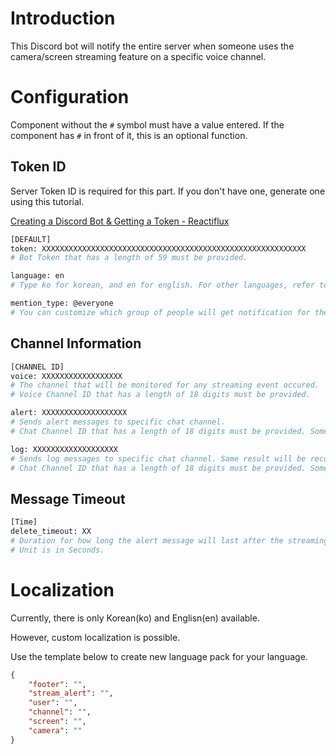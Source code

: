 # Introduction

This Discord bot will notify the entire server when someone uses the camera/screen streaming feature on a specific voice channel.

# Configuration

Component without the ```#``` symbol must have a value entered. If the component has ```#``` in front of it, this is an optional function.

## Token ID

Server Token ID is required for this part. If you don't have one, generate one using this tutorial.

[Creating a Discord Bot & Getting a Token - Reactiflux](https://github.com/reactiflux/discord-irc/wiki/Creating-a-discord-bot-&-getting-a-token)

```bash
[DEFAULT]
token: XXXXXXXXXXXXXXXXXXXXXXXXXXXXXXXXXXXXXXXXXXXXXXXXXXXXXXXXXXX
# Bot Token that has a length of 59 must be provided.

language: en
# Type ko for korean, and en for english. For other languages, refer to the last section of this document.

mention_type: @everyone
# You can customize which group of people will get notification for the stream. 
```

## Channel Information

```bash
[CHANNEL ID]
voice: XXXXXXXXXXXXXXXXXX
# The channel that will be monitored for any streaming event occured.
# Voice Channel ID that has a length of 18 digits must be provided.

alert: XXXXXXXXXXXXXXXXXXX
# Sends alert messages to specific chat channel.
# Chat Channel ID that has a length of 18 digits must be provided. Some has 19 digits.

log: XXXXXXXXXXXXXXXXXXX
# Sends log messages to specific chat channel. Same result will be recorded on bot.log file.
# Chat Channel ID that has a length of 18 digits must be provided. Some has 19 digits.
```

## Message Timeout
```bash
[Time]
delete_timeout: XX
# Duration for how long the alert message will last after the streaming ends.
# Unit is in Seconds.
```

# Localization

Currently, there is only Korean(ko) and Englisn(en) available.

However, custom localization is possible.

Use the template below to create new language pack for your language.

```json
{
    "footer": "",
    "stream_alert": "",
    "user": "",
    "channel": "",
    "screen": "",
    "camera": ""
}
```